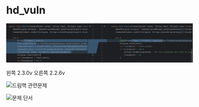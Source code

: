 # hd_vuln

![사진1](https://github.com/jkh011120/hd_vuln/blob/main/%EC%82%AC%EC%A7%84.png)

왼쪽 2.3.0v 오른쪽 2.2.6v

![드림핵 관련문제](https://dreamhack.io/wargame/challenges/1141)

![문제 단서](https://www.spigotmc.org/resources/holographicdisplays-path-exploit-fix.48469/)
